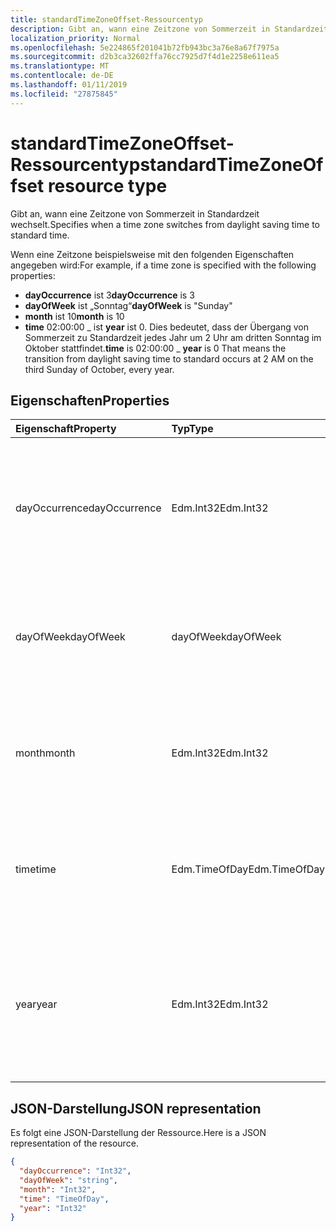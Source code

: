 ```yaml
---
title: standardTimeZoneOffset-Ressourcentyp
description: Gibt an, wann eine Zeitzone von Sommerzeit in Standardzeit wechselt.
localization_priority: Normal
ms.openlocfilehash: 5e224865f201041b72fb943bc3a76e8a67f7975a
ms.sourcegitcommit: d2b3ca32602ffa76cc7925d7f4d1e2258e611ea5
ms.translationtype: MT
ms.contentlocale: de-DE
ms.lasthandoff: 01/11/2019
ms.locfileid: "27875845"
---
```

# <a name="standardtimezoneoffset-resource-type"></a><span data-ttu-id="99e4e-103">standardTimeZoneOffset-Ressourcentyp</span><span class="sxs-lookup"><span data-stu-id="99e4e-103">standardTimeZoneOffset resource type</span></span>

<span data-ttu-id="99e4e-104">Gibt an, wann eine Zeitzone von Sommerzeit in Standardzeit wechselt.</span><span class="sxs-lookup"><span data-stu-id="99e4e-104">Specifies when a time zone switches from daylight saving time to standard time.</span></span>

<span data-ttu-id="99e4e-105">Wenn eine Zeitzone beispielsweise mit den folgenden Eigenschaften angegeben wird:</span><span class="sxs-lookup"><span data-stu-id="99e4e-105">For example, if a time zone is specified with the following properties:</span></span>

- <span data-ttu-id="99e4e-106">**dayOccurrence** ist 3</span><span class="sxs-lookup"><span data-stu-id="99e4e-106">**dayOccurrence** is 3</span></span>
- <span data-ttu-id="99e4e-107">**dayOfWeek** ist „Sonntag“</span><span class="sxs-lookup"><span data-stu-id="99e4e-107">**dayOfWeek** is "Sunday"</span></span>
- <span data-ttu-id="99e4e-108">**month** ist 10</span><span class="sxs-lookup"><span data-stu-id="99e4e-108">**month** is 10</span></span>
- <span data-ttu-id="99e4e-109">**time** 02:00:00 _ ist **year** ist 0. Dies bedeutet, dass der Übergang von Sommerzeit zu Standardzeit jedes Jahr um 2 Uhr am dritten Sonntag im Oktober stattfindet.</span><span class="sxs-lookup"><span data-stu-id="99e4e-109">**time** is 02:00:00 _ **year** is 0 That means the transition from daylight saving time to standard occurs at 2 AM on the third Sunday of October, every year.</span></span>

## <a name="properties"></a><span data-ttu-id="99e4e-110">Eigenschaften</span><span class="sxs-lookup"><span data-stu-id="99e4e-110">Properties</span></span>
| <span data-ttu-id="99e4e-111">Eigenschaft</span><span class="sxs-lookup"><span data-stu-id="99e4e-111">Property</span></span>     | <span data-ttu-id="99e4e-112">Typ</span><span class="sxs-lookup"><span data-stu-id="99e4e-112">Type</span></span>   |<span data-ttu-id="99e4e-113">Beschreibung</span><span class="sxs-lookup"><span data-stu-id="99e4e-113">Description</span></span>|
|:---------------|:--------|:----------|
| <span data-ttu-id="99e4e-114">dayOccurrence</span><span class="sxs-lookup"><span data-stu-id="99e4e-114">dayOccurrence</span></span> | <span data-ttu-id="99e4e-115">Edm.Int32</span><span class="sxs-lookup"><span data-stu-id="99e4e-115">Edm.Int32</span></span> | <span data-ttu-id="99e4e-116">Stellt das n-te Vorkommen des Wochentags dar, an dem der Übergang von Sommerzeit zu Standardzeit erfolgt.</span><span class="sxs-lookup"><span data-stu-id="99e4e-116">Represents the nth occurrence of the day of week that the transition from daylight saving time to standard time occurs.</span></span> |
| <span data-ttu-id="99e4e-117">dayOfWeek</span><span class="sxs-lookup"><span data-stu-id="99e4e-117">dayOfWeek</span></span> | <span data-ttu-id="99e4e-118">dayOfWeek</span><span class="sxs-lookup"><span data-stu-id="99e4e-118">dayOfWeek</span></span> | <span data-ttu-id="99e4e-119">Stellt den Wochentag dar, an dem der Übergang von Sommerzeit zu Standardzeit erfolgt.</span><span class="sxs-lookup"><span data-stu-id="99e4e-119">Represents the day of the week when the transition from daylight saving time to standard time.</span></span> |
| <span data-ttu-id="99e4e-120">month</span><span class="sxs-lookup"><span data-stu-id="99e4e-120">month</span></span> | <span data-ttu-id="99e4e-121">Edm.Int32</span><span class="sxs-lookup"><span data-stu-id="99e4e-121">Edm.Int32</span></span> | <span data-ttu-id="99e4e-122">Stellt den Monat dar, an dem der Übergang von Sommerzeit zu Standardzeit erfolgt.</span><span class="sxs-lookup"><span data-stu-id="99e4e-122">Represents the month of the year when the transition from daylight saving time to standard time occurs.</span></span> |
| <span data-ttu-id="99e4e-123">time</span><span class="sxs-lookup"><span data-stu-id="99e4e-123">time</span></span> | <span data-ttu-id="99e4e-124">Edm.TimeOfDay</span><span class="sxs-lookup"><span data-stu-id="99e4e-124">Edm.TimeOfDay</span></span> | <span data-ttu-id="99e4e-125">Stellt die Uhrzeit dar, zu der der Übergang von Sommerzeit zu Standardzeit erfolgt.</span><span class="sxs-lookup"><span data-stu-id="99e4e-125">Represents the time of day when the transition from daylight saving time to standard time occurs.</span></span> |
| <span data-ttu-id="99e4e-126">year</span><span class="sxs-lookup"><span data-stu-id="99e4e-126">year</span></span> | <span data-ttu-id="99e4e-127">Edm.Int32</span><span class="sxs-lookup"><span data-stu-id="99e4e-127">Edm.Int32</span></span> | <span data-ttu-id="99e4e-128">Stellt dar, wie häufig der Wechsel von Sommerzeit zu Standardzeit in einem Jahr erfolgt.</span><span class="sxs-lookup"><span data-stu-id="99e4e-128">Represents how frequently in terms of years the change from daylight saving time to standard time occurs.</span></span> <span data-ttu-id="99e4e-129">Der Wert 0 bedeutet z. B. jedes Jahr.</span><span class="sxs-lookup"><span data-stu-id="99e4e-129">For example, a value of 0 means every year.</span></span>|

## <a name="json-representation"></a><span data-ttu-id="99e4e-130">JSON-Darstellung</span><span class="sxs-lookup"><span data-stu-id="99e4e-130">JSON representation</span></span>

<span data-ttu-id="99e4e-131">Es folgt eine JSON-Darstellung der Ressource.</span><span class="sxs-lookup"><span data-stu-id="99e4e-131">Here is a JSON representation of the resource.</span></span>

<!-- {
  "blockType": "resource",
  "optionalProperties": [

  ],
  "@odata.type": "microsoft.graph.standardTimeZoneOffset"
}-->

```json
{
  "dayOccurrence": "Int32",
  "dayOfWeek": "string",
  "month": "Int32",
  "time": "TimeOfDay",
  "year": "Int32"
}

```

<!-- uuid: 8fcb5dbc-d5aa-4681-8e31-b001d5168d79
2015-10-25 14:57:30 UTC -->
<!-- {
  "type": "#page.annotation",
  "description": "standardTimeZoneOffset resource",
  "keywords": "",
  "section": "documentation",
  "tocPath": ""
}-->
